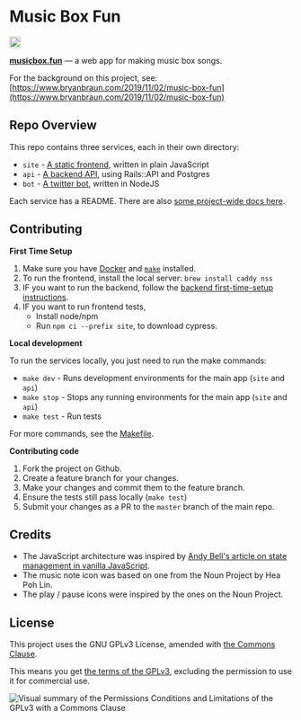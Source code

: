 # Music Box Fun
<a href='http://www.recurse.com' title='Made with love at the Recurse Center'><img src='https://cloud.githubusercontent.com/assets/2883345/11325206/336ea5f4-9150-11e5-9e90-d86ad31993d8.png' height='20px'/></a>

**[musicbox.fun](https://musicbox.fun)** — a web app for making music box songs.

For the background on this project, see: [https://www.bryanbraun.com/2019/11/02/music-box-fun](https://www.bryanbraun.com/2019/11/02/music-box-fun)

## Repo Overview

This repo contains three services, each in their own directory:

- `site` - [A static frontend](site), written in plain JavaScript
- `api` - [A backend API](api), using Rails::API and Postgres
- `bot` - [A twitter bot](bot), written in NodeJS

Each service has a README. There are also [some project-wide docs here](/docs).

## Contributing

**First Time Setup**

1. Make sure you have [Docker](https://docs.docker.com/desktop/) and [`make`](https://www.gnu.org/software/make/manual/make.html) installed.
2. To run the frontend, install the local server: `brew install caddy nss`
3. IF you want to run the backend, follow the [backend first-time-setup instructions](api/README.md#setup).
4. IF you want to run frontend tests,
    - Install node/npm
    - Run `npm ci --prefix site`, to download cypress.

**Local development**

To run the services locally, you just need to run the make commands:

- `make dev` - Runs development environments for the main app (`site` and `api`)
- `make stop` - Stops any running environments for the main app (`site` and `api`)
- `make test` - Run tests

For more commands, see the [Makefile](./Makefile).

**Contributing code**

1. Fork the project on Github.
2. Create a feature branch for your changes.
3. Make your changes and commit them to the feature branch.
4. Ensure the tests still pass locally (`make test`)
5. Submit your changes as a PR to the `master` branch of the main repo.

## Credits

- The JavaScript architecture was inspired by [Andy Bell's article on state management in vanilla JavaScript](https://css-tricks.com/build-a-state-management-system-with-vanilla-javascript/).
- The music note icon was based on one from the Noun Project by Hea Poh Lin.
- The play / pause icons were inspired by the ones on the Noun Project.

## License

This project uses the GNU GPLv3 License, amended with [the Commons Clause](https://commonsclause.com/).

This means you get [the terms of the GPLv3](https://choosealicense.com/licenses/gpl-3.0/), excluding the permission to use it for commercial use.

![Visual summary of the Permissions Conditions and Limitations of the GPLv3 with a Commons Clause](license-summary.png)


